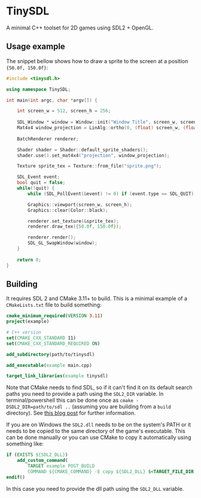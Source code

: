 # TinySDL
A minimal C++ toolset for 2D games using SDL2 + OpenGL. 


## Usage example

The snippet bellow shows how to draw a sprite to the screen at a position `{50.0f, 150.0f}`:
```cpp
#include <tinysdl.h>

using namespace TinySDL;

int main(int argc, char *argv[]) {

    int screen_w = 512, screen_h = 256;
    
    SDL_Window * window = Window::init("Window Title", screen_w, screen_h);
    Mat4x4 window_projection = LinAlg::ortho(0, (float) screen_w, (float) screen_h, 0, -1, 1);
    
    BatchRenderer renderer;

    Shader shader = Shader::default_sprite_shaders();
    shader.use().set_mat4x4("projection", window_projection); 

    Texture sprite_tex = Texture::from_file("sprite.png");

    SDL_Event event; 
    bool quit = false;
    while(!quit) {
        while (SDL_PollEvent(&event) != 0) if (event.type == SDL_QUIT) quit = true;

        Graphics::viewport(screen_w, screen_h);
        Graphics::clear(Color::black);

        renderer.set_texture(&sprite_tex);
        renderer.draw_tex({50.0f, 150.0f});

        renderer.render();
        SDL_GL_SwapWindow(window);
    }
    
    return 0;
}

```

## Building

It requires SDL 2 and CMake 3.11+ to build. This is a minimal example of a `CMakeLists.txt` file to build something:

```cmake
cmake_minimum_required(VERSION 3.11)
project(example)

# C++ version
set(CMAKE_CXX_STANDARD 11)
set(CMAKE_CXX_STANDARD_REQUIRED ON)

add_subdirectory(path/to/tinysdl)

add_executable(example main.cpp)

target_link_libraries(example tinysdl)
```

Note that CMake needs to find SDL, so if it can't find it on its default search paths you need to provide a path using the `SDL2_DIR` variable. In terminal/powershell this can be done once as `cmake -DSDL2_DIR=path/to/sdl ..` (assuming you are building from a `build` directory). See [this blog post](https://trenki2.github.io/blog/2017/06/02/using-sdl2-with-cmake/) for further information. 

If you are on Windows the `SDL2.dll` needs to be on the system's PATH or it needs to be copied to the same directory of the game's executable. This can be done manually or you can use CMake to copy it automatically using something like:

```cmake
if (EXISTS ${SDL2_DLL})
    add_custom_command(
        TARGET example POST_BUILD
        COMMAND ${CMAKE_COMMAND} -E copy ${SDL2_DLL} $<TARGET_FILE_DIR:example>)
endif()
```

In this case you need to provide the dll path using the `SDL2_DLL` variable.  
